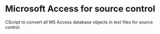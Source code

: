 # Microsoft Access for source control

CScript to convert all MS Access database objects in text files for source control.
